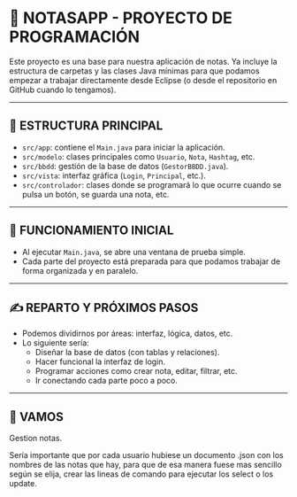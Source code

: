 # 📝 NOTASAPP - PROYECTO DE PROGRAMACIÓN

Este proyecto es una base para nuestra aplicación de notas. Ya incluye la estructura de carpetas y las clases Java mínimas para que podamos empezar a trabajar directamente desde Eclipse (o desde el repositorio en GitHub cuando lo tengamos).

---

## 📂 ESTRUCTURA PRINCIPAL

- `src/app`: contiene el `Main.java` para iniciar la aplicación.
- `src/modelo`: clases principales como `Usuario`, `Nota`, `Hashtag`, etc.
- `src/bbdd`: gestión de la base de datos (`GestorBBDD.java`).
- `src/vista`: interfaz gráfica (`Login`, `Principal`, etc.).
- `src/controlador`: clases donde se programará lo que ocurre cuando se pulsa un botón, se guarda una nota, etc.

---

## 🔄 FUNCIONAMIENTO INICIAL

- Al ejecutar `Main.java`, se abre una ventana de prueba simple.
- Cada parte del proyecto está preparada para que podamos trabajar de forma organizada y en paralelo.

---

## ✍️ REPARTO Y PRÓXIMOS PASOS

- Podemos dividirnos por áreas: interfaz, lógica, datos, etc.
- Lo siguiente sería:
  - Diseñar la base de datos (con tablas y relaciones).
  - Hacer funcional la interfaz de login.
  - Programar acciones como crear nota, editar, filtrar, etc.
  - Ir conectando cada parte poco a poco.

---

## 🚀 VAMOS


Gestion notas.

Sería importante que por cada usuario hubiese un documento .json con los nombres de las notas que hay, para que de esa manera fuese mas sencillo según se elija, crear las lineas de comando para ejecutar los select o los update.
